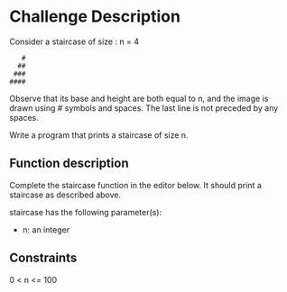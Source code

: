 # Challenge Description
Consider a staircase of size : n = 4
```
   #
  ##
 ###
####
```

Observe that its base and height are both equal to n, and the image is drawn using # symbols and spaces. The last line is not preceded by any spaces.

Write a program that prints a staircase of size n.

## Function description
Complete the staircase function in the editor below. It should print a staircase as described above.

staircase has the following parameter(s):

* n: an integer

## Constraints
0 < n <= 100
